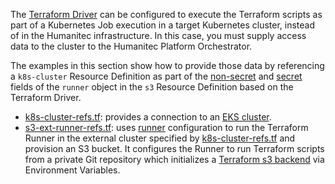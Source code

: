 The [Terraform Driver](https://developer.humanitec.com/integration-and-extensions/drivers/generic-drivers/terraform/) can be configured to execute the Terraform scripts as part of a Kubernetes Job execution in a target Kubernetes cluster, instead of in the Humanitec infrastructure. In this case, you must supply access data to the cluster to the Humanitec Platform Orchestrator. 

The examples in this section show how to provide those data by referencing a `k8s-cluster` Resource Definition as part of the [non-secret](https://developer.humanitec.com/integration-and-extensions/drivers/generic-drivers/terraform/#runner-object) and [secret](https://developer.humanitec.com/integration-and-extensions/drivers/generic-drivers/terraform/#runner-object-1) fields of the `runner` object in the `s3` Resource Definition based on the Terraform Driver.

* [k8s-cluster-refs.tf](k8s-cluster-refs.tf): provides a connection to an [EKS cluster](https://developer.humanitec.com/integration-and-extensions/drivers/k8-drivers/eks-cluster/).
* [s3-ext-runner-refs.tf](s3-ext-runner-refs.tf): uses [runner](https://developer.humanitec.com/integration-and-extensions/drivers/generic-drivers/terraform/#running-the-terraform-runner-in-a-target-cluster) configuration to run the Terraform Runner in the external cluster specified by [k8s-cluster-refs.tf](k8s-cluster-refs.tf) and provision an S3 bucket. It configures the Runner to run Terraform scripts from a private Git repository which initializes a [Terraform s3 backend](https://developer.hashicorp.com/terraform/language/settings/backends/s3) via Environment Variables.
